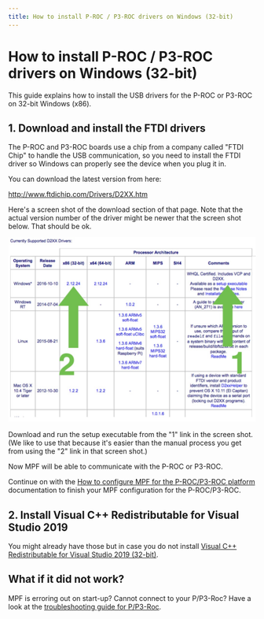 ```yaml
---
title: How to install P-ROC / P3-ROC drivers on Windows (32-bit)
---
```


# How to install P-ROC / P3-ROC drivers on Windows (32-bit)


This guide explains how to install the USB drivers for the P-ROC or
P3-ROC on 32-bit Windows (x86).

## 1. Download and install the FTDI drivers

The P-ROC and P3-ROC boards use a chip from a company called "FTDI
Chip" to handle the USB communication, so you need to install the FTDI
driver so Windows can properly see the device when you plug it in.

You can download the latest version from here:

<http://www.ftdichip.com/Drivers/D2XX.htm>

Here's a screen shot of the download section of that page. Note that
the actual version number of the driver might be newer that the screen
shot below. That should be ok.

![image](/hardware/images/ftdi_x86.jpg)

Download and run the setup executable from the "1" link in the screen
shot. (We like to use that because it's easier than the manual process
you get from using the "2" link in that screen shot.)

Now MPF will be able to communicate with the P-ROC or P3-ROC.

Continue on with the [How to configure MPF for the P-ROC/P3-ROC platform](platform.md)
documentation to finish your MPF configuration for the P-ROC/P3-ROC.

## 2. Install Visual C++ Redistributable for Visual Studio 2019

You might already have those but in case you do not install [Visual C++
Redistributable for Visual Studio 2019
(32-bit)](https://aka.ms/vs/16/release/vc_redist.x86.exe).

## What if it did not work?

MPF is erroring out on start-up? Cannot connect to your P/P3-Roc? Have a
look at the
[troubleshooting guide for P/P3-Roc](../../troubleshooting/index.md).
